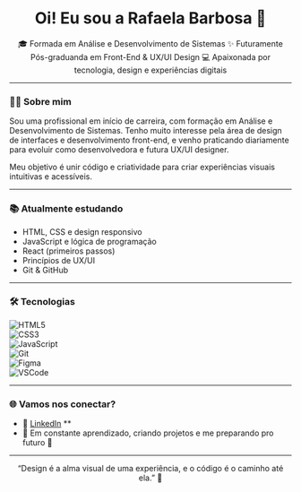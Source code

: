 <h1 align="center">Oi! Eu sou a Rafaela Barbosa 👋</h1>

<p align="center">
🎓 Formada em Análise e Desenvolvimento de Sistemas  
✨ Futuramente Pós-graduanda em Front-End & UX/UI Design  
💻 Apaixonada por tecnologia, design e experiências digitais
</p>

---



### 👩‍💻 Sobre mim

Sou uma profissional em início de carreira, com formação em Análise e Desenvolvimento de Sistemas. Tenho muito interesse pela área de design de interfaces e desenvolvimento front-end, e venho praticando diariamente para evoluir como desenvolvedora e futura UX/UI designer.  

Meu objetivo é unir código e criatividade para criar experiências visuais intuitivas e acessíveis.

---

### 📚 Atualmente estudando

- HTML, CSS e design responsivo
- JavaScript e lógica de programação
- React (primeiros passos)
- Princípios de UX/UI
- Git & GitHub

---

### 🛠️ Tecnologias

![HTML5](https://img.shields.io/badge/-HTML5-333?style=flat&logo=html5)  
![CSS3](https://img.shields.io/badge/-CSS3-333?style=flat&logo=css3&logoColor=1572B6)  
![JavaScript](https://img.shields.io/badge/-JavaScript-333?style=flat&logo=javascript)  
![Git](https://img.shields.io/badge/-Git-333?style=flat&logo=git)  
![Figma](https://img.shields.io/badge/-Figma-333?style=flat&logo=figma)  
![VSCode](https://img.shields.io/badge/-VSCode-333?style=flat&logo=visualstudiocode)

---


### 🌐 Vamos nos conectar?

- 💼 [LinkedIn](https://linkedin.com/in/seuperfil) **
- 📌 Em constante aprendizado, criando projetos e me preparando pro futuro 🚀

---

<p align="center">
  “Design é a alma visual de uma experiência, e o código é o caminho até ela.” 🌈
</p>

